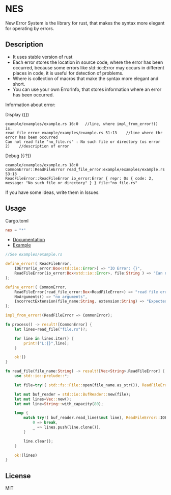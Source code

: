 # NES
New Error System is the library for rust, that makes the syntax more elegant for operating by errors.

Description
-----------
* It uses stable version of rust
* Each error stores the location in source code, where the error has been occurred, because some errors like std::io::Error may occurs in different places in code, it is useful for detection of problems.
* Where is collection of macros that make the syntax more elegant and short.
* You can use your own ErrorInfo, that stores information where an error has been occurred.

Information about error:

Display ({})
```
example/examples/example.rs 16:0   //line, where impl_from_error!() is.
read file error example/examples/example.rs 51:13    //line where thr error has been occurred
Can not read file "no_file.rs" : No such file or directory (os error 2)    //description of error
```

Debug ({:?})
```
example/examples/example.rs 18:0
CommonError::ReadFileError read_file_error:example/examples/example.rs 53:13
ReadFileError::ReadFileError io_error:Error { repr: Os { code: 2, message: "No such file or directory" } } file:"no_file.rs"
```

If you have some ideas, write them in Issues.

Usage
-----

Cargo.toml
```toml
nes = "*"
```

* [Documentation](https://docs.rs/nes/0.1.1/nes/)
* [Example](https://github.com/trionprog/nes/examples/example.rs)

```rust
//See examples/example.rs

define_error!( ReadFileError,
    IOError(io_error:Box<std::io::Error>) => "IO Error: {}",
    ReadFileError(io_error:Box<std::io::Error>, file:String ) => "Can not read file \"{2}\" : {1}" //1,2 is order of args, note:0 is ErrorInfo
);

define_error!( CommonError,
    ReadFileError(read_file_error:Box<ReadFileError>) => "read file error {}",
    NoArguments() => "no arguments",
    IncorrectExtension(file_name:String, extension:String) => "Expected extension \"{2}\" for file \"{1}\""
);

impl_from_error!(ReadFileError => CommonError);

fn process() -> result![CommonError] {
    let lines=read_file("file.rs")?;

    for line in lines.iter() {
        print!("L:{}",line);
    }

    ok!()
}

fn read_file(file_name:String) -> result![Vec<String>,ReadFileError] {
    use std::io::prelude::*;

    let file=try!( std::fs::File::open(file_name.as_str()), ReadFileError::ReadFileError, file_name );

    let mut buf_reader = std::io::BufReader::new(file);
    let mut lines=Vec::new();
    let mut line=String::with_capacity(80);

    loop {
        match try!( buf_reader.read_line(&mut line), ReadFileError::IOError ) {
            0 => break,
            _ => lines.push(line.clone()),
        }

        line.clear();
    }

    ok!(lines)
}
```

License
-------

MIT
